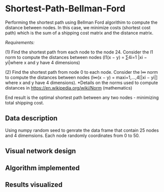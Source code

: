 # Shortest-Path-Bellman-Ford
Performing the shortest path using Bellman Ford algorithim to compute the distance between nodes. In this case, we minimize costs (shortest cost path) which is the sum of a shipping cost matrix and the distance matrix.

_Requirements:_

(1) Find the shortest path from each node to the node 24. Consider the l1 norm to compute the distances between nodes (l1(x − y) = ∑4i=1 |xi − yi|where x and y have 4 dimensions)

(2) Find the shortest path from node  0 to each node. Consider the l∞ norm to compute the distances between nodes (l∞(x − y) = maxi=1,...,4[|xi − yi|] where x and y have 4 dimensions).
*Details on the norms used to compute distances in https://en.wikipedia.org/wiki/Norm (mathematics)

End result is the optimal shortest path between any two nodes - minimizing total shipping cost.

## Data description
Using numpy random seed to genrate the data frame that contain 25 nodes and 4 dimemsions. Each node randomly coordinates from 0 to 50.

## Visual network design 

## Algorithm implemented


## Results visualized

